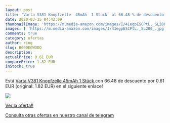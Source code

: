 ```yaml
---
layout: post
title: 'Varta V381 Knopfzelle  45mAh  1 Stück  al 66.48 % de descuento'
date: 2020-03-15 04:42:09
thumbnailImage: 'https://m.media-amazon.com/images/I/41egpESCPtL._SL200_.jpg'
images: [ 'https://m.media-amazon.com/images/I/41egpESCPtL._SL200_.jpg' ]
comments: true
category: ofertas
author: ring
slug: B000EGWODQ
description:
actualPrice: 0.61 EUR
comparePrice: 1.82 EUR
inStock: true
---
```


Está [Varta V381 Knopfzelle  45mAh  1 Stück ](https://www.amazon.com/dp/B000EGWODQ/?tag=redken08-20) con 66.48 de descuento por 0.61 EUR (original: 1.82 EUR) en el siguiente enlace!

[![](https://m.media-amazon.com/images/I/41egpESCPtL._SL200_.jpg)](https://www.amazon.com/dp/B000EGWODQ/?tag=redken08-20)

[Ver la oferta!!](https://www.amazon.com/dp/B000EGWODQ/?tag=redken08-20)

[Consulta otras ofertas en nuestro canal de telegram](https://t.me/s/ofertas25)
